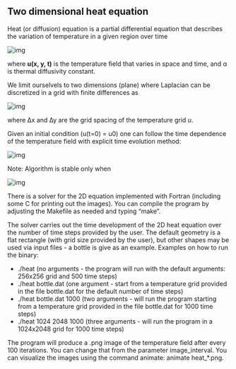 ## Two dimensional heat equation

Heat (or diffusion) equation is a partial differential equation that describes
the variation of temperature in a given region over time

<!-- Equation
\frac{\partial u}{\partial t} = \alpha \nabla^2 u
--> 
![img](http://quicklatex.com/cache3/d2/ql_b3f6b8bdc3a8862c73c5a97862afb9d2_l3.png)

where **u(x, y, t)** is the temperature field that varies in space and time,
and α is thermal diffusivity constant. 

We limit ourselvels to two dimensions (plane) where Laplacian can be
discretized in a grid with finite differences as

<!-- Equation
\begin{align*}
\nabla^2 u  &= \frac{u(i-1,j)-2u(i,j)+u(i+1,j)}{(\Delta x)^2} \\
 &+ \frac{u(i,j-1)-2u(i,j)+u(i,j+1)}{(\Delta y)^2}
\end{align*}
--> 
![img](http://quicklatex.com/cache3/2d/ql_59f49ed64dbbe76704e0679b8ad7c22d_l3.png)

where ∆x and ∆y are the grid spacing of the temperature grid *u*.

Given an initial condition (u(t=0) = u0) one can follow the time dependence of
the temperature field with explicit time evolution method:

<!-- Equation
u^{m+1}(i,j) = u^m(i,j) + \Delta t \alpha \nabla^2 u^m(i,j) 
--> 
![img](http://quicklatex.com/cache3/9e/ql_9eb7ce5f3d5eccd6cfc1ff5638bf199e_l3.png)

Note: Algorithm is stable only when

<!-- Equation
\Delta t < \frac{1}{2 \alpha} \frac{(\Delta x \Delta y)^2}{(\Delta x)^2 (\Delta y)^2}
-->
![img](http://quicklatex.com/cache3/d1/ql_0e7107049c9183d11dbb1e81174280d1_l3.png)

There is a solver for the 2D equation implemented with Fortran (including
some C for printing out the images). You can compile the program by adjusting
the Makefile as needed and typing “make”.

The solver carries out the time development of the 2D heat equation over the
number of time steps provided by the user. The default geometry is a flat
rectangle (with grid size provided by the user), but other shapes may be used
via input files - a bottle is give as an example. Examples on how to run the
binary:
 - ./heat  (no arguments - the program will run with the default
arguments: 256x256 grid and 500 time steps)
 - ./heat bottle.dat (one argument - start from a temperature grid
provided in the file bottle.dat for the default number of time steps)
 - ./heat bottle.dat 1000 (two arguments - will run the program starting
from a temperature grid provided in the file bottle.dat for 1000 time steps)
 - ./heat 1024 2048 1000 (three arguments - will run the program in a
1024x2048 grid for 1000 time steps)

The program will produce a .png image of the temperature field after every 100
iterations. You can change that from the parameter image_interval. You can
visualize the images using the command animate:  animate heat_*.png.
